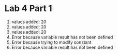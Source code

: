 # Lab 4 Part 1

1. values added: 20
2. values added: 20
3. values added: 20
4. Error because variable result has not been defined
5. Error because trying to modify constant
6. Error because variable result has not been defined